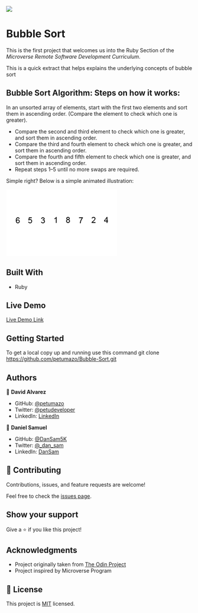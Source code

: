 ![](https://img.shields.io/badge/Microverse-blueviolet)

# Bubble Sort

This is the first project that welcomes us into the Ruby Section of the *Microverse Remote Software Development Curriculum*.

This is a quick extract that helps explains the underlying concepts of bubble sort

## Bubble Sort Algorithm: Steps on how it works:
In an unsorted array of elements, start with the first two elements and sort them in ascending order. (Compare the element to check which one is greater).

- Compare the second and third element to check which one is greater, and sort them in ascending order.
- Compare the third and fourth element to check which one is greater, and sort them in ascending order.
- Compare the fourth and fifth element to check which one is greater, and sort them in ascending order.
- Repeat steps 1–5 until no more swaps are required.

Simple right? Below is a simple animated illustration:

![screenshot](./exampleimage.gif)

## Built With

- Ruby

## Live Demo

[Live Demo Link](https://petumazo.github.io/Bubble-Sort/)


## Getting Started

To get a local copy up and running use this command git clone https://github.com/petumazo/Bubble-Sort.git

## Authors

👤 **David Alvarez**

- GitHub: [@petumazo](https://github.com/petumazo)
- Twitter: [@petudeveloper](https://twitter.com/petudeveloper)
- LinkedIn: [LinkedIn](https://www.linkedin.com/in/david-alvarez-mazzo-777712143/)

👤 **Daniel Samuel**

- GitHub: [@DanSam5K](https://github.com/DanSam5K)
- Twitter: [@_dan_sam](https://twitter.com/_dan_sam)
- LinkedIn: [DanSam](https://www.linkedin.com/in/dansamuel/)

## 🤝 Contributing

Contributions, issues, and feature requests are welcome!

Feel free to check the [issues page](https://github.com/petumazo/Bubble-Sort/issues).

## Show your support

Give a ⭐️ if you like this project!

## Acknowledgments

- Project originally taken from [The Odin Project](https://www.theodinproject.com/paths/full-stack-ruby-on-rails/courses/ruby-programming/lessons/bubble-sort)
- Project inspired by Microverse Program

## 📝 License

This project is [MIT](./MIT.md) licensed.

